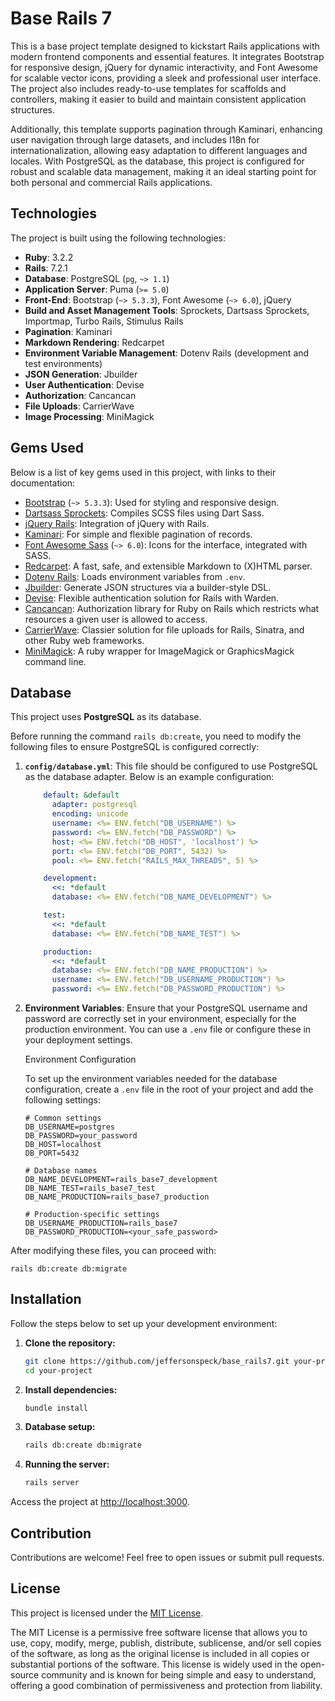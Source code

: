 # Base Rails 7

This is a base project template designed to kickstart Rails applications with modern frontend components and essential features. It integrates Bootstrap for responsive design, jQuery for dynamic interactivity, and Font Awesome for scalable vector icons, providing a sleek and professional user interface. The project also includes ready-to-use templates for scaffolds and controllers, making it easier to build and maintain consistent application structures.

Additionally, this template supports pagination through Kaminari, enhancing user navigation through large datasets, and includes I18n for internationalization, allowing easy adaptation to different languages and locales. With PostgreSQL as the database, this project is configured for robust and scalable data management, making it an ideal starting point for both personal and commercial Rails applications.

## Technologies

The project is built using the following technologies:

- **Ruby**: 3.2.2
- **Rails**: 7.2.1
- **Database**: PostgreSQL (`pg`, `~> 1.1`)
- **Application Server**: Puma (`>= 5.0`)
- **Front-End**: Bootstrap (`~> 5.3.3`), Font Awesome (`~> 6.0`), jQuery
- **Build and Asset Management Tools**: Sprockets, Dartsass Sprockets, Importmap, Turbo Rails, Stimulus Rails
- **Pagination**: Kaminari
- **Markdown Rendering**: Redcarpet
- **Environment Variable Management**: Dotenv Rails (development and test environments)
- **JSON Generation**: Jbuilder
- **User Authentication**: Devise
- **Authorization**: Cancancan
- **File Uploads**: CarrierWave
- **Image Processing**: MiniMagick


## Gems Used

Below is a list of key gems used in this project, with links to their documentation:

- [Bootstrap](https://github.com/twbs/bootstrap-rubygem) (`~> 5.3.3`): Used for styling and responsive design.
- [Dartsass Sprockets](https://github.com/bolandrm/dartsass-sprockets): Compiles SCSS files using Dart Sass.
- [jQuery Rails](https://github.com/rails/jquery-rails): Integration of jQuery with Rails.
- [Kaminari](https://github.com/kaminari/kaminari): For simple and flexible pagination of records.
- [Font Awesome Sass](https://github.com/FortAwesome/font-awesome-sass) (`~> 6.0`): Icons for the interface, integrated with SASS.
- [Redcarpet](https://github.com/vmg/redcarpet): A fast, safe, and extensible Markdown to (X)HTML parser.
- [Dotenv Rails](https://github.com/bkeepers/dotenv): Loads environment variables from `.env`.
- [Jbuilder](https://github.com/rails/jbuilder): Generate JSON structures via a builder-style DSL.
- [Devise](https://github.com/heartcombo/devise): Flexible authentication solution for Rails with Warden.
- [Cancancan](https://github.com/CanCanCommunity/cancancan): Authorization library for Ruby on Rails which restricts what resources a given user is allowed to access.
- [CarrierWave](https://github.com/carrierwaveuploader/carrierwave): Classier solution for file uploads for Rails, Sinatra, and other Ruby web frameworks.
- [MiniMagick](https://github.com/minimagick/minimagick): A ruby wrapper for ImageMagick or GraphicsMagick command line.


## Database

This project uses **PostgreSQL** as its database.

Before running the command `rails db:create`, you need to modify the following files to ensure PostgreSQL is configured correctly:

1. **`config/database.yml`**: This file should be configured to use PostgreSQL as the database adapter. Below is an example configuration:

    ```yaml
        default: &default
          adapter: postgresql
          encoding: unicode
          username: <%= ENV.fetch("DB_USERNAME") %>
          password: <%= ENV.fetch("DB_PASSWORD") %>
          host: <%= ENV.fetch("DB_HOST", 'localhost') %>
          port: <%= ENV.fetch("DB_PORT", 5432) %>
          pool: <%= ENV.fetch("RAILS_MAX_THREADS", 5) %>

        development:
          <<: *default
          database: <%= ENV.fetch("DB_NAME_DEVELOPMENT") %>

        test:
          <<: *default
          database: <%= ENV.fetch("DB_NAME_TEST") %>

        production:
          <<: *default
          database: <%= ENV.fetch("DB_NAME_PRODUCTION") %>
          username: <%= ENV.fetch("DB_USERNAME_PRODUCTION") %>
          password: <%= ENV.fetch("DB_PASSWORD_PRODUCTION") %>
    ```

2. **Environment Variables**: Ensure that your PostgreSQL username and password are correctly set in your environment, especially for the production environment. You can use a `.env` file or configure these in your deployment settings.

    Environment Configuration

      To set up the environment variables needed for the database configuration, create a `.env` file in the root of your project and add the following settings:

      ```plaintext
      # Common settings
      DB_USERNAME=postgres
      DB_PASSWORD=your_password
      DB_HOST=localhost
      DB_PORT=5432

      # Database names
      DB_NAME_DEVELOPMENT=rails_base7_development
      DB_NAME_TEST=rails_base7_test
      DB_NAME_PRODUCTION=rails_base7_production

      # Production-specific settings
      DB_USERNAME_PRODUCTION=rails_base7
      DB_PASSWORD_PRODUCTION=<your_safe_password>

After modifying these files, you can proceed with:

    rails db:create db:migrate

## Installation

Follow the steps below to set up your development environment:

1. **Clone the repository:**

   ```bash
   git clone https://github.com/jeffersonspeck/base_rails7.git your-project
   cd your-project

2. **Install dependencies:**
   ```bash
   bundle install

3. **Database setup:**
   ```bash
   rails db:create db:migrate

4. **Running the server:**
   ```bash
   rails server

Access the project at [http://localhost:3000](http://localhost:3000).

## Contribution

Contributions are welcome! Feel free to open issues or submit pull requests.

## License

This project is licensed under the [MIT License](https://github.com/git/git-scm.com/blob/main/MIT-LICENSE.txt).

The MIT License is a permissive free software license that allows you to use, copy, modify, merge, publish, distribute, sublicense, and/or sell copies of the software, as long as the original license is included in all copies or substantial portions of the software. This license is widely used in the open-source community and is known for being simple and easy to understand, offering a good combination of permissiveness and protection from liability.
